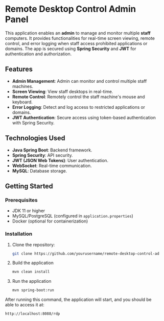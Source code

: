# Remote Desktop Control Admin Panel

This application enables an **admin** to manage and monitor multiple **staff** computers. It provides functionalities for real-time screen viewing, remote control, and error logging when staff access prohibited applications or domains. The app is secured using **Spring Security** and **JWT** for authentication and authorization.

## Features

- **Admin Management**: Admin can monitor and control multiple staff machines.
- **Screen Viewing**: View staff desktops in real-time.
- **Remote Control**: Remotely control the staff machine's mouse and keyboard.
- **Error Logging**: Detect and log access to restricted applications or domains.
- **JWT Authentication**: Secure access using token-based authentication with Spring Security.

## Technologies Used

- **Java Spring Boot**: Backend framework.
- **Spring Security**: API security.
- **JWT (JSON Web Tokens)**: User authentication.
- **WebSocket**: Real-time communication.
- **MySQL**: Database storage.

## Getting Started

### Prerequisites

- JDK 11 or higher
- MySQL/PostgreSQL (configured in `application.properties`)
- Docker (optional for containerization)

### Installation

1. Clone the repository:
   ```bash
   git clone https://github.com/yourusername/remote-desktop-control-admin.git
2. Build the application
   ```bash
   mvn clean install
3. Run the application
   ```bash
   mvn spring-boot:run

  After running this command, the application will start, and you should be able to access it at:
  ```bash
  http://localhost:8088/rdp



   
